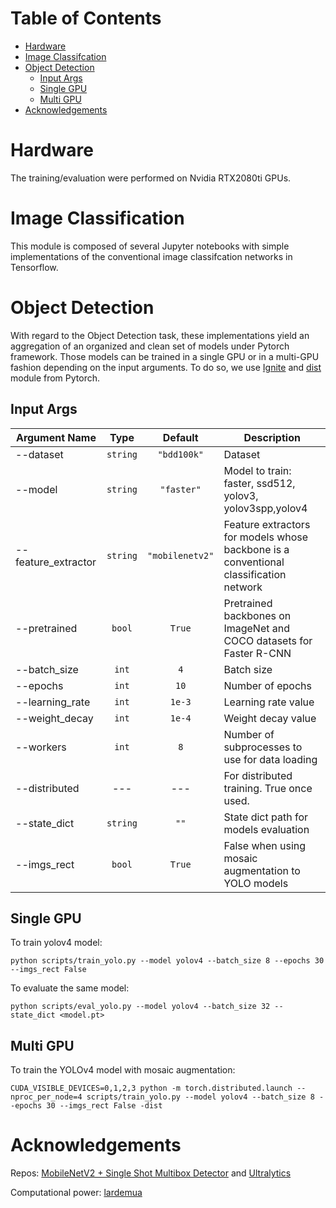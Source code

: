 # Table of Contents
- [Hardware](#hardware)
- [Image Classifcation](#image-classification)
- [Object Detection](#object-detection)
    * [Input Args](#input-args)
    * [Single GPU](#single-gpu)
    * [Multi GPU](#multi-gpu)
- [Acknowledgements](#acknowledgements)


# Hardware

The training/evaluation were performed on Nvidia RTX2080ti GPUs.

# Image Classification

This module is composed of several Jupyter notebooks with simple implementations of the  conventional image classifcation networks in Tensorflow.


# Object Detection

With regard to the Object Detection task, these implementations yield an aggregation of an organized and clean set of models under Pytorch framework. 
Those models can be trained in a single GPU or in a multi-GPU fashion depending on the input arguments. To do so, we use [Ignite](https://pytorch.org/ignite/)
and [dist](#https://pytorch.org/tutorials/beginner/dist_overview.html) module from Pytorch.


## Input Args

| Argument Name       |       Type       |                Default               |                      Description                          |
|---------------------|:----------------:|:------------------------------------:|-----------------------------------------------------------|
| --dataset           |     `string`     | `"bdd100k"`                          |         Dataset                                           |
| --model             |     `string`     | `"faster"`                           | Model to train: faster, ssd512, yolov3, yolov3spp,yolov4  |
| --feature_extractor |     `string`     | `"mobilenetv2"`                      | Feature extractors for models whose backbone is a conventional classification network        |
| --pretrained        |     `bool`       | `True`                               | Pretrained backbones on ImageNet and COCO datasets for Faster R-CNN |
| --batch_size        |     `int`       | `4`                                   | Batch size |
| --epochs            |     `int`       | `10`                                  | Number of epochs |
| --learning_rate     |     `int`       | `1e-3`                                | Learning rate value |
| --weight_decay      |     `int`       | `1e-4`                                | Weight decay value |
| --workers           |     `int`       | `8`                                   | Number of subprocesses to use for data loading |
| --distributed       |      ---        |  ---                                  | For distributed training. True once used. |
| --state_dict        |     `string`    | `""`                               | State dict path for models evaluation |
| --imgs_rect         |     `bool`      | `True`                                   | False when using mosaic augmentation to YOLO models |




## Single GPU  

To train  yolov4 model:

````
python scripts/train_yolo.py --model yolov4 --batch_size 8 --epochs 30 --imgs_rect False
````

To evaluate the same model:

````
python scripts/eval_yolo.py --model yolov4 --batch_size 32 --state_dict <model.pt>
````

## Multi GPU

To train the YOLOv4 model with mosaic augmentation:

````
CUDA_VISIBLE_DEVICES=0,1,2,3 python -m torch.distributed.launch --nproc_per_node=4 scripts/train_yolo.py --model yolov4 --batch_size 8 --epochs 30 --imgs_rect False -dist

````


# Acknowledgements

Repos: [MobileNetV2 + Single Shot Multibox Detector](https://github.com/qfgaohao/pytorch-ssd) and [Ultralytics](https://github.com/ultralytics/yolov3)


Computational power: [lardemua](#https://github.com/lardemua)